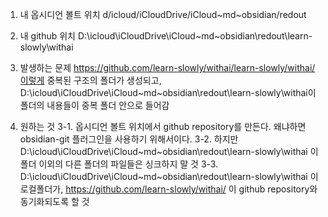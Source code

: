 1. 내 옵시디언 볼트 위치
d/icloud/iCloudDrive/iCloud~md~obsidian/redout

2. 내 github 위치
D:\icloud\iCloudDrive\iCloud~md~obsidian\redout\learn-slowly\withai

3. 발생하는 문제
https://github.com/learn-slowly/withai/learn-slowly/withai/이렇게 중복된 구조의 폴더가 생성되고,  D:\icloud\iCloudDrive\iCloud~md~obsidian\redout\learn-slowly\withai이 폴더의 내용들이 중복 폴더 안으로 들어감

4. 원하는 것
3-1. 옵시디언 볼트 위치에서 github repository를 만든다. 왜냐하면 obsidian-git 플러그인을 사용하기 위해서이다.
3-2. 하지만 D:\icloud\iCloudDrive\iCloud~md~obsidian\redout\learn-slowly\withai 이 폴더 이외의 다른 폴더의 파일들은 싱크하지 말 것
3-3. D:\icloud\iCloudDrive\iCloud~md~obsidian\redout\learn-slowly\withai 이 로컬폴더가, https://github.com/learn-slowly/withai/ 이 github repository와 동기화되도록 할 것


